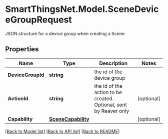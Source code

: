 # SmartThingsNet.Model.SceneDeviceGroupRequest
JSON structure for a device group when creating a Scene
## Properties

Name | Type | Description | Notes
------------ | ------------- | ------------- | -------------
**DeviceGroupId** | **string** | the id of the device group | 
**ActionId** | **string** | the id of the action to be created. Optional, sent by Reaver only | [optional] 
**Capability** | [**SceneCapability**](SceneCapability.md) |  | [optional] 

[[Back to Model list]](../README.md#documentation-for-models) [[Back to API list]](../README.md#documentation-for-api-endpoints) [[Back to README]](../README.md)

